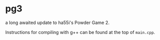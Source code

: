 # pg3
a long awaited update to ha55i's Powder Game 2.

Instructions for compiling with g++ can be found at the top of `main.cpp`.
